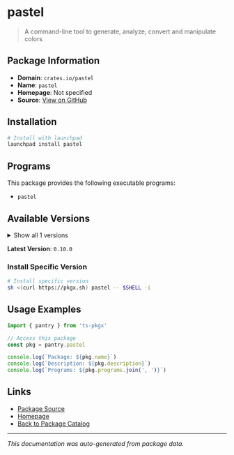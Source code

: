 # pastel

> A command-line tool to generate, analyze, convert and manipulate colors

## Package Information

- **Domain**: `crates.io/pastel`
- **Name**: `pastel`
- **Homepage**: Not specified
- **Source**: [View on GitHub](https://github.com/pkgxdev/pantry/tree/main/projects/crates.io/pastel/package.yml)

## Installation

```bash
# Install with launchpad
launchpad install pastel
```

## Programs

This package provides the following executable programs:

- `pastel`

## Available Versions

<details>
<summary>Show all 1 versions</summary>

- `0.10.0`

</details>

**Latest Version**: `0.10.0`

### Install Specific Version

```bash
# Install specific version
sh <(curl https://pkgx.sh) pastel -- $SHELL -i
```

## Usage Examples

```typescript
import { pantry } from 'ts-pkgx'

// Access this package
const pkg = pantry.pastel

console.log(`Package: ${pkg.name}`)
console.log(`Description: ${pkg.description}`)
console.log(`Programs: ${pkg.programs.join(', ')}`)
```

## Links

- [Package Source](https://github.com/pkgxdev/pantry/tree/main/projects/crates.io/pastel/package.yml)
- [Homepage](#)
- [Back to Package Catalog](../../package-catalog.md)

---

*This documentation was auto-generated from package data.*
